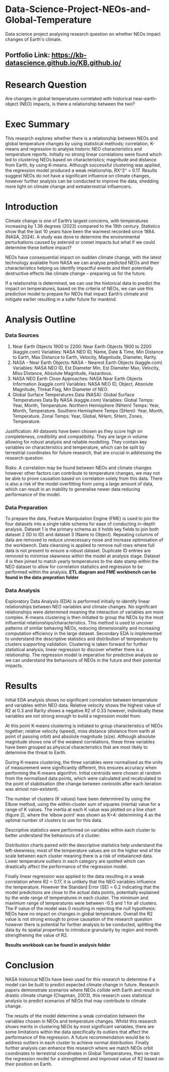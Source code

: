 # Data-Science-Project-NEOs-and-Global-Temperature
Data science project analysing research question on whether NEOs impact changes of Earth's climate.
## Portfolio Link: https://kb-datascience.github.io/KB.github.io/ 

# Research Question
Are changes in global temperatures correlated with historical near-earth-object (NEO) impacts, is there a relationship between the two? 

# Exec Summary
This research explores whether there is a relationship between NEOs and global temperature changes by using statistical methods; correlation, K-means and regression to analyse historic NEO characteristics and temperature reports. Initially no strong linear correlations were found which led to clustering NEOs based on characteristics; magnitude and distance from Earth, by using K-means. Although successful clustering was applied, the regression model produced a weak relationship, RX^2^ = 0.17. Results suggest NEOs do not have a significant influence on climate changes, however further analysis can be conducted to improve the data, shedding more light on climate change and extraterrestrial influencers. 

# Introduction
Climate change is one of Earth’s largest concerns, with temperatures increasing by 1.36 degrees (2023) compared to the 19th century. Statistics show that the last 10 years have been the warmest recorded since 1884. (NASA, 2024). A study was done to determine the environmental perturbations caused by asteroid or comet impacts but what if we could determine these before impact?

NEOs have consequential impact on sudden climate change, with the latest technology available from NASA we can analyse predicted NEOs and their characteristics helping us identify impactful events and their potentially destructive effects like climate change – preparing us for the future.

If a relationship is determined, we can use the historical data to predict the impact on temperatures, based on the criteria of NEOs, we can use this prediction model to prepare for NEOs that impact Earth’s climate and mitigate earlier resulting in a safer future for mankind.

# Analysis Outline
### Data Sources
1.	Near Earth Objects 1900 to 2200: Near Earth Objects 1900 to 2200 (kaggle.com)
 Variables: 	NASA NEO ID, Name, Date & Time, Min Distance to Earth, Max Distance to Earth, Velocity, Magnitude, Diameter, Rarity.
2.	NASA - Near Earth Objects: NASA - Nearest Earth Objects (kaggle.com)
 Variables: 	NASA NEO ID, Est Diameter Min, Est Diameter Max, Velocity, Miss Distance, Absolute Magnitude, Hazardous.
3.	NASA NEO Earth Close Approaches: NASA Near Earth Objects Information (kaggle.com)
 	Variables: 	NASA NEO ID, Object, Absolute Magnitude, Threat Flag, Min Diameter of NEO.
4.	Global Surface Temperatures Data (NASA): Global Surface Temperatures Data By NASA (kaggle.com)
 Variables: 	Global Temps: Year, Month, Temperature. 
             Northern Hemisphere (NHem) Temps: Year, Month, Temperature.
             Southern Hemisphere Temps (SHem): Year, Month, Temperature.
             Zonal Temps: Year, Global, NHem, SHem, Zones, Temperature.

Justification: All datasets have been chosen as they score high on completeness, credibility and compatibility. They are large in volume allowing for robust analysis and reliable modelling. They contain key variables on characteristics and temperature, which can be split by terrestrial coordinates for future research, that are crucial in addressing the research question.

Risks: A correlation may be found between NEOs and climate changes however other factors can contribute to temperature changes, we may not be able to prove causation based on correlation solely from this data. There is also a risk of the model overfitting from using a large amount of data, which can result in an inability to generalise newer data reducing performance of the model. 



### Data Preparation

To prepare the data, Feature Manipulation Engine (FME) is used to join the four datasets into a single table schema for ease of conducting in-depth analysis. Dataset 1 is the primary schema as it holds key fields to join both dataset 2 (ID to ID) and dataset 3 (Name to Object). Repeating columns of data are removed to reduce unnecessary noise and increase optimisation of the workbench. Data cleansing is applied to remove null rows where full data is not present to ensure a robust dataset. Duplicate ID entries are removed to minimise skewness within the model at analysis stage. Dataset 4 is then joined to match yearly temperatures to the date stamp within the NEO dataset to allow for correlation statistics and regression to be performed within the analysis.
 **ETL diagram and FME workbench can be found in the data prepration folder**

### Data Analysis

Exploratory Data Analysis (EDA) is performed initially to identify linear relationships between NEO variables and climate changes. No significant relationships were determined meaning the interaction of variables are more complex. K-means clustering is then initiated to group the NEOs by the most influential relationships/characteristics. This method is used to uncover patterns of similar behaving NEOs, reducing dimensionality and increasing computation efficiency in the large dataset. Secondary EDA is implemented to understand the descriptive statistics and distribution of temperature by clusters supporting validation. Clustering is taken forward for further statistical analysis; linear regression to discover whether there is a relationship. The regression model is imperative for predictive analysis so we can understand the behaviours of NEOs in the future and their potential impacts.

# Results
Initial EDA analysis shows no significant correlation between temperature and variables within NEO data. Relative velocity shows the highest value of R2 at 0.3 and Rarity shows a negative R2 of 0.33 however, individually these variables are not strong enough to build a regression model from.

At this point K-means clustering is initiated to group characteristics of NEOs together; relative velocity (speed), miss distance (distance from earth at point of passing orbit) and absolute magnitude (size). Although absolute magnitude shows one of the weakest correlations, these three variables have been grouped as physical characteristics that are most likely to determine the threat to Earth.

During K-means clustering, the three variables were normalised as the units of measurement were significantly different, this ensures accuracy when performing the K-means algorithm. Initial centroids were chosen at random from the normalised data points, which were calculated and recalculated to the point of stabilisation (the change between centroids after each iteration was almost non-existent). 

The number of clusters (K values) have been determined by using the Elbow method, using the within-cluster sum of squares (inertia) value for a range of K values. The inertia at each K value was plotted on a line chart (figure 2), where the ‘elbow point’ was shown as K=4: determining 4 as the optimal number of clusters to use for this data.

Descriptive statistics were performed on variables within each cluster to better understand the behaviours of a cluster.

Distribution charts paired with the descriptive statistics help understand the left-skewness; most of the temperature values are on the higher end of the scale between each cluster meaning there is a risk of imbalanced data. Lower temperature outliers in each category are spotted which can drastically affect the performance of the regression model. 

Finally linear regression was applied to the data resulting in a weak correlation where R2 = 0.17, it is unlikely that the NEO variables influence the temperature. However the Standard Error (SE) = 0.2 indicating that the model predictions are close to the actual data points, potentially explained by the wide range of temperatures in each cluster. The minimum and maximum range of temperatures were between -0.5 and 1 for all clusters. The P value of the model was 0 resulting in rejecting the null hypothesis: NEOs have no impact on changes in global temperature. Overall the R2 value is not strong enough to prove causation of the research question however there is potential for further analysis to be conducted, splitting the data by its spatial properties to introduce granularity by region and month strengthening the value of R2. 

**Results workbook can be found in analysis folder**

# Conclusion
NASA historical NEOs have been used for this research to determine if a model can be built to predict expected climate change in future. Research papers demonstrate scenarios where NEOs collide with Earth and result in drastic climate change (Chapman, 2003), this research uses statistical analysis to predict scenarios of NEOs that may contribute to climate change.

The results of the model determine a weak correlation between the variables chosen in NEOs and temperature changes. Whilst this research shows merits in clustering NEOs by most significant variables, there are some limitations within the data specifically its outliers that affect the performance of the regression. A future recommendation would be to address outliers in each cluster to achieve normal distribution. Finally further analysis can enhance this research where we match NEOs orbit coordinates to terrestrial coordinates in Global Temperatures, then re-train the regression model for a strengthened and improved value of R2 based on their position on Earth. 

